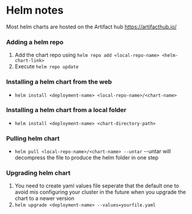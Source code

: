 # Helm notes

Most helm charts are hosted on the Artifact hub https://artifacthub.io/

### Adding a helm repo
1. Add the chart repo using `helm repo add <local-repo-name> <helm-chart-link>`
2. Execute `helm repo update`

### Installing a helm chart from the web
- `helm install <deployment-name> <local-repo-name>/<chart-name>`

### Installing a helm chart from a local folder
- `helm install <deployment-name> <chart-directory-path>`

### Pulling helm chart
- `helm pull <local-repo-name>/<chart-name> --untar`
--untar will decompress the file to produce the helm folder in one step

### Upgrading helm chart
1. You need to create yaml values file seperate that the default one to avoid mis configuring your cluster in the future when you upgrade the chart to a newer version
2. `helm upgrade <deployment-name> --values=yourfile.yaml`